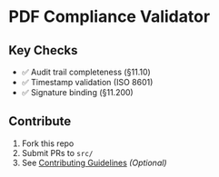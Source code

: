  # PDF Compliance Validator  

## Key Checks  
- ✅ Audit trail completeness (§11.10)  
- ✅ Timestamp validation (ISO 8601)  
- ✅ Signature binding (§11.200)  

## Contribute  
1. Fork this repo  
2. Submit PRs to `src/`  
3. See [Contributing Guidelines](CONTRIBUTING.md) *(Optional)*  
